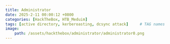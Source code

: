 ```yaml
---
title: Administrator
date: 2025-2-11 00:00:12 +0800
categories: [HackTheBox, HTB_Meduim]
tags: [active directory, kerberoasting, dcsync attack]     # TAG names should always be lowercase
image: 
    path: /assets/hackthebox/administrator/administrator0.png
---
```


